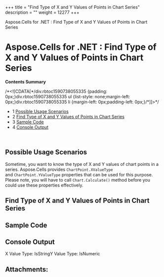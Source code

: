 +++
title = "Find Type of X and Y Values of Points in Chart Series" 
description = "" 
weight = 12277 
+++

Aspose.Cells for .NET : Find Type of X and Y Values of Points in Chart Series  

# Aspose.Cells for .NET : Find Type of X and Y Values of Points in Chart Series


**Contents Summary**

/\*<!\[CDATA\[\*/div.rbtoc1590738055335 {padding: 0px;}div.rbtoc1590738055335 ul {list-style: none;margin-left: 0px;}div.rbtoc1590738055335 li {margin-left: 0px;padding-left: 0px;}/\*\]\]>\*/

*   1 [Possible Usage Scenarios](#FindTypeofXandYValuesofPointsinChartSeries-PossibleUsageScenarios)
*   2 [Find Type of X and Y Values of Points in Chart Series](#FindTypeofXandYValuesofPointsinChartSeries-FindTypeofXandYValuesofPointsinChartSeries)
*   3 [Sample Code](#FindTypeofXandYValuesofPointsinChartSeries-SampleCode)
*   4 [Console Output](#FindTypeofXandYValuesofPointsinChartSeries-ConsoleOutput)

 

## Possible Usage Scenarios

Sometime, you want to know the type of X and Y values of chart points in a series. Aspose.Cells provides `ChartPoint.XValueType` and `ChartPoint.YValueType` properties that can be used for this purpose. Please note, you will have to call `Chart.Calculate()` method before you could use these properties effectively.

## Find Type of X and Y Values of Points in Chart Series


## Sample Code

## Console Output

X Value Type: IsStringY Value Type: IsNumeric

## Attachments:


